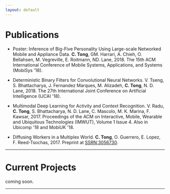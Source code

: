 ```yaml
---
layout: default
---
```


# [](#nn)Publications 

* Poster: Inference of Big-Five Personality Using Large-scale Networked Mobile
and Appliance Data. __C. Tong__, GM. Harrari, A. Chieh, O. Bellahsen, M. Vegreville, E. Roitmann, ND. Lane, 2018. The 15th ACM International Conference of Mobile Systems, Applications, and Systems (MobiSys '18). 

* Deterministic Binary Filters for Convolutional Neural Networks. V. Tseng, S. Bhattacharya, J. Fernandez Marques, M. Alizadeh, __C. Tong__, N. D. Lane, 2018. The 27th International Joint Conference on Artificial Intelligence (IJCAI '18).

* Multimodal Deep Learning for Activity and Context Recognition. V. Radu, __C. Tong__, S. Bhattacharya, N. D. Lane, C. Mascolo, M. K. Marina, F. Kawsar, 2017. Proceedings of the ACM on Interactive, Mobile, Wearable and Ubiquitous Technologies (IMWUT), Volume 1 Issue 4. Also in Ubicomp '18 and MobiUK '18. 

* Diffusing Workers in a Multiplex World. __C. Tong__, O. Guerrero, E. Lopez, F. Reed-Tsochas, 2017. Preprint at [SSRN:3056730](https://papers.ssrn.com/sol3/papers.cfm?abstract_id=3056730). 
***

# [](#nn)Current Projects
coming soon. 


***
